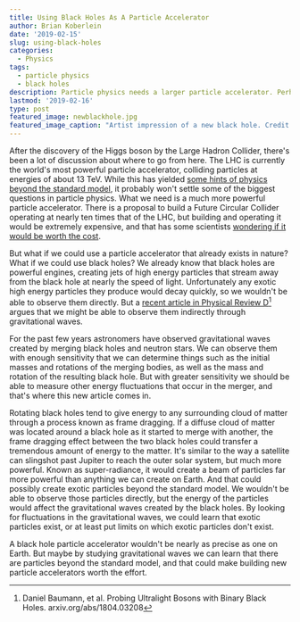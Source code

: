 ```yaml
---
title: Using Black Holes As A Particle Accelerator
author: Brian Koberlein
date: '2019-02-15'
slug: using-black-holes
categories:
  - Physics
tags:
  - particle physics
  - black holes
description: Particle physics needs a larger particle accelerator. Perhaps even one using black holes.
lastmod: '2019-02-16'
type: post
featured_image: newblackhole.jpg
featured_image_caption: "Artist impression of a new black hole. Credit: NASA/CXC/M.Weiss"
---
```


After the discovery of the Higgs boson by the Large Hadron Collider, there's been a lot of discussion about where to go from here. The LHC is currently the world's most powerful particle accelerator, colliding particles at energies of about 13 TeV. While this has yielded [some hints of physics beyond the standard model](https://www.forbes.com/sites/startswithabang/2018/09/08/ask-ethan-does-the-measurement-of-the-muons-magnetic-moment-break-the-standard-model/#6a76bf0d19e3), it probably won't settle some of the biggest questions in particle physics. What we need is a much more powerful particle accelerator. There is a proposal to build a Future Circular Collider operating at nearly ten times that of the LHC, but building and operating it would be extremely expensive, and that has some scientists [wondering if it would be worth the cost](http://backreaction.blogspot.com/2019/02/maybe-im-crazy.html).

But what if we could use a particle accelerator that already exists in nature? What if we could use black holes? We already know that black holes are powerful engines, creating jets of high energy particles that stream away from the black hole at nearly the speed of light. Unfortunately any exotic high energy particles they produce would decay quickly, so we wouldn't be able to observe them directly. But a [recent article in Physical Review D](https://arxiv.org/abs/1804.03208)[^1] argues that we might be able to observe them indirectly through gravitational waves.

For the past few years astronomers have observed gravitational waves created by merging black holes and neutron stars. We can observe them with enough sensitivity that we can determine things such as the initial masses and rotations of the merging bodies, as well as the mass and rotation of the resulting black hole. But with greater sensitivity we should be able to measure other energy fluctuations that occur in the merger, and that's where this new article comes in.

Rotating black holes tend to give energy to any surrounding cloud of matter through a process known as frame dragging. If a diffuse cloud of matter was located around a black hole as it started to merge with another, the frame dragging effect between the two black holes could transfer a tremendous amount of energy to the matter. It's similar to the way a satellite can slingshot past Jupiter to reach the outer solar system, but much more powerful. Known as super-radiance, it would create a beam of particles far more powerful than anything we can create on Earth. And that could possibly create exotic particles beyond the standard model. We wouldn't be able to observe those particles directly, but the energy of the particles would affect the gravitational waves created by the black holes. By looking for fluctuations in the gravitational waves, we could learn that exotic particles exist, or at least put limits on which exotic particles don't exist.

A black hole particle accelerator wouldn't be nearly as precise as one on Earth. But maybe by studying gravitational waves we can learn that there are particles beyond the standard model, and that could make building new particle accelerators worth the effort.

[^1]:Daniel Baumann, et al. Probing Ultralight Bosons with Binary Black Holes. arxiv.org/abs/1804.03208